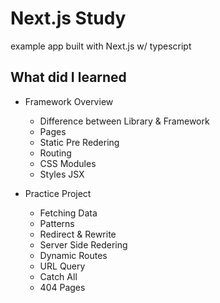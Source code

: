 # Next.js Study

example app built with Next.js w/ typescript

## What did I learned

- Framework Overview
  - Difference between Library & Framework
  - Pages
  - Static Pre Redering
  - Routing
  - CSS Modules
  - Styles JSX

- Practice Project
  - Fetching Data
  - Patterns
  - Redirect & Rewrite
  - Server Side Redering
  - Dynamic Routes
  - URL Query
  - Catch All
  - 404 Pages
